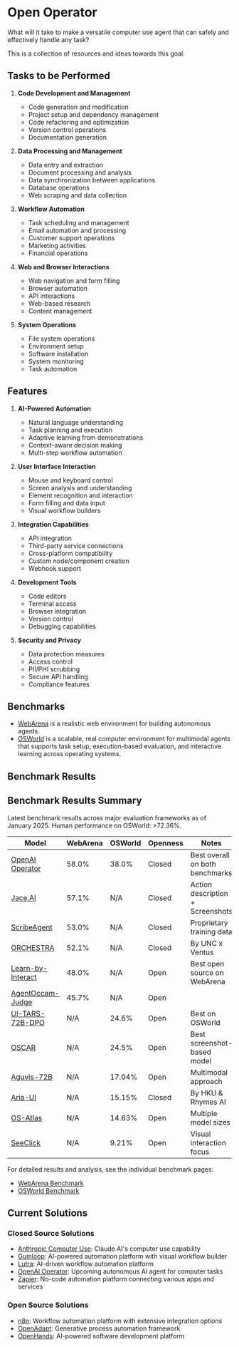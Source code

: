 # Open Operator

What will it take to make a versatile computer use agent that can safely and effectively handle any task?

This is a collection of resources and ideas towards this goal.

## Tasks to be Performed

1. **Code Development and Management**
   - Code generation and modification
   - Project setup and dependency management
   - Code refactoring and optimization
   - Version control operations
   - Documentation generation

2. **Data Processing and Management**
   - Data entry and extraction
   - Document processing and analysis
   - Data synchronization between applications
   - Database operations
   - Web scraping and data collection

3. **Workflow Automation**
   - Task scheduling and management
   - Email automation and processing
   - Customer support operations
   - Marketing activities
   - Financial operations

4. **Web and Browser Interactions**
   - Web navigation and form filling
   - Browser automation
   - API interactions
   - Web-based research
   - Content management

5. **System Operations**
   - File system operations
   - Environment setup
   - Software installation
   - System monitoring
   - Task automation

## Features

1. **AI-Powered Automation**
   - Natural language understanding
   - Task planning and execution
   - Adaptive learning from demonstrations
   - Context-aware decision making
   - Multi-step workflow automation

2. **User Interface Interaction**
   - Mouse and keyboard control
   - Screen analysis and understanding
   - Element recognition and interaction
   - Form filling and data input
   - Visual workflow builders

3. **Integration Capabilities**
   - API integration
   - Third-party service connections
   - Cross-platform compatibility
   - Custom node/component creation
   - Webhook support

4. **Development Tools**
   - Code editors
   - Terminal access
   - Browser integration
   - Version control
   - Debugging capabilities

5. **Security and Privacy**
   - Data protection measures
   - Access control
   - PII/PHI scrubbing
   - Secure API handling
   - Compliance features

## Benchmarks

- [WebArena](benchmarks/webarena.md) is a realistic web environment for building autonomous agents.
- [OSWorld](benchmarks/osworld.md) is a scalable, real computer environment for multimodal agents that supports task setup, execution-based evaluation, and interactive learning across operating systems. 

## Benchmark Results

## Benchmark Results Summary

Latest benchmark results across major evaluation frameworks as of January 2025. Human performance on OSWorld: >72.36%.

| Model | WebArena | OSWorld | Openness | Notes |
|-------|----------|---------|----------|--------|
| [OpenAI Operator](closed/openai-operator.md) | 58.0% | 38.0% | Closed | Best overall on both benchmarks |
| [Jace.AI](closed/jace-ai.md) | 57.1% | N/A | Closed | Action description + Screenshots |
| [ScribeAgent](closed/scribeagent.md) | 53.0% | N/A | Closed | Proprietary training data |
| [ORCHESTRA](closed/orchestra.md) | 52.1% | N/A | Closed | By UNC x Ventus |
| [Learn-by-Interact](open/learn-by-interact.md) | 48.0% | N/A | Open | Best open source on WebArena |
| [AgentOccam-Judge](open/agentoccam-judge.md) | 45.7% | N/A | Open | |
| [UI-TARS-72B-DPO](open/ui-tars.md) | N/A | 24.6% | Open | Best on OSWorld |
| [OSCAR](open/oscar.md) | N/A | 24.5% | Open | Best screenshot-based model |
| [Aguvis-72B](open/aguvis.md) | N/A | 17.04% | Open | Multimodal approach |
| [Aria-UI](closed/aria-ui.md) | N/A | 15.15% | Closed | By HKU & Rhymes AI |
| [OS-Atlas](open/os-atlas.md) | N/A | 14.63% | Open | Multiple model sizes |
| [SeeClick](open/seeclick.md) | N/A | 9.21% | Open | Visual interaction focus |

For detailed results and analysis, see the individual benchmark pages:
- [WebArena Benchmark](benchmarks/webarena.md)
- [OSWorld Benchmark](benchmarks/osworld.md)

## Current Solutions

### Closed Source Solutions
* [Anthropic Computer Use](closed/anthropic-computer-use.md): Claude AI's computer use capability
* [Gumloop](closed/gumloop.md): AI-powered automation platform with visual workflow builder
* [Lutra](closed/lutra.md): AI-driven workflow automation platform
* [OpenAI Operator](closed/openai-operator.md): Upcoming autonomous AI agent for computer tasks
* [Zapier](closed/zapier.md): No-code automation platform connecting various apps and services

### Open Source Solutions
* [n8n](open/n8n.md): Workflow automation platform with extensive integration options
* [OpenAdapt](open/openadapt.md): Generative process automation framework
* [OpenHands](open/openhands.md): AI-powered software development platform


